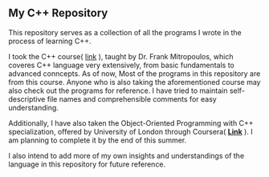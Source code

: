 ## My C++ Repository

This repository serves as a collection of all the programs I wrote in the process of learning C++. 

I took the C++ course( [link](https://www.udemy.com/course/beginning-c-plus-plus-programming/?couponCode=KEEPLEARNING) ), taught by  Dr. Frank Mitropoulos, which coveres C++ language very extensively, from basic fundamentals to advanced conncepts. As of now, Most of the programs in this repository are from this course. Anyone who is also taking the aforementioned course may also check out the programs for reference. I have tried to maintain self-descriptive file names and comprehensible comments for easy understanding.

Additionally, I have also taken the Object-Oriented Programming with C++ specialization, offered by University of London through Coursera( [**Link**](https://www.coursera.org/specializations/object-oriented-programming-s12n) ). I am planning to complete it by the end of this summer.

I also intend to add more of my own insights and understandings of the language in this repository for future reference.
